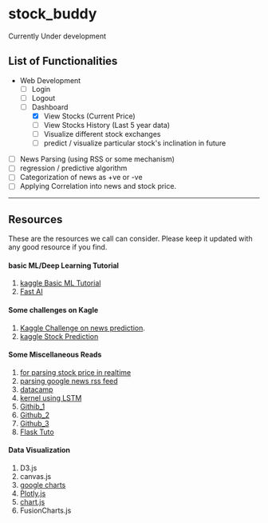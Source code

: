 # stock_buddy
Currently Under development

## List of Functionalities
- Web Development
  - [ ] Login 
  - [ ] Logout
  - [ ] Dashboard
    - [x] View Stocks (Current Price)
    - [ ] View Stocks History (Last 5 year data)
    - [ ] Visualize different stock exchanges
    - [ ] predict / visualize particular stock's inclination in future
- [ ] News Parsing (using RSS or some mechanism)
- [ ] regression / predictive algorithm
- [ ] Categorization of news as +ve or -ve
- [ ] Applying Correlation into news and stock price.

--------------------------------------------------------------------------------------------------------------------------------------------------------------------------------------------------------------------------------------------------------------------------------------

## Resources
These are the resources we call can consider. Please keep it updated with any good resource if you find.

#### basic ML/Deep Learning Tutorial
1. [kaggle Basic ML Tutorial](https://www.kaggle.com/kanncaa1/machine-learning-tutorial-for-beginners)
2. [Fast AI](https://course.fast.ai/)

#### Some challenges on Kagle
1. [Kaggle Challenge on news prediction](https://www.kaggle.com/c/two-sigma-financial-news).
3. [kaggle Stock Prediction](https://www.kaggle.com/c/the-winton-stock-market-challenge)

#### Some Miscellaneous Reads
1. [for parsing stock price in realtime](https://iextrading.com/apps/stocks/)
2. [parsing google news rss feed](https://jsfiddle.net/amoshydra/ao0tacs6/)
3. [datacamp](https://www.datacamp.com/community/tutorials/lstm-python-stock-market)
4. [kernel using LSTM](https://www.kaggle.com/pablocastilla/predict-stock-prices-with-lstm)
5. [Githib_1](https://github.com/lilianweng/stock-rnn)
6. [Github_2](https://github.com/philipxjm/Deep-Convolution-Stock-Technical-Analysis)
7. [Github_3](https://github.com/dhingratul/Stock-Price-Prediction)
8. [Flask Tuto](https://medium.freecodecamp.org/how-to-build-a-web-application-using-flask-and-deploy-it-to-the-cloud-3551c985e492)

#### Data Visualization
1. D3.js
2. canvas.js
3. [google charts](https://developers.google.com/chart/)
4. [Plotly.js](https://plot.ly/javascript/)
5. [chart.js](https://www.chartjs.org/)
6. FusionCharts.js
 